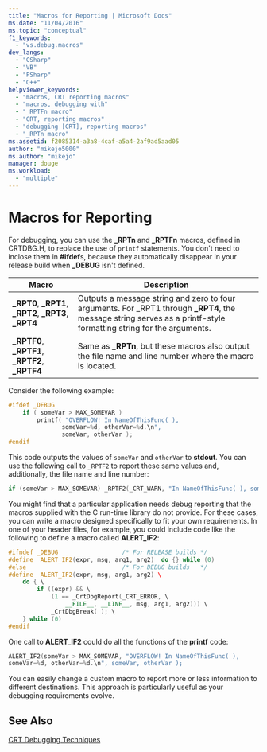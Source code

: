 ```yaml
---
title: "Macros for Reporting | Microsoft Docs"
ms.date: "11/04/2016"
ms.topic: "conceptual"
f1_keywords: 
  - "vs.debug.macros"
dev_langs: 
  - "CSharp"
  - "VB"
  - "FSharp"
  - "C++"
helpviewer_keywords: 
  - "macros, CRT reporting macros"
  - "macros, debugging with"
  - "_RPTFn macro"
  - "CRT, reporting macros"
  - "debugging [CRT], reporting macros"
  - "_RPTn macro"
ms.assetid: f2085314-a3a8-4caf-a5a4-2af9ad5aad05
author: "mikejo5000"
ms.author: "mikejo"
manager: douge
ms.workload: 
  - "multiple"
---
```

# Macros for Reporting
For debugging, you can use the **_RPTn** and **_RPTFn** macros, defined in CRTDBG.H, to replace the use of `printf` statements. You don't need to inclose them in **#ifdef**s, because they automatically disappear in your release build when **_DEBUG** isn't defined.  
  
|Macro|Description|  
|-----------|-----------------|  
|**_RPT0**, **_RPT1**, **_RPT2**, **_RPT3**, **_RPT4**|Outputs a message string and zero to four arguments. For _RPT1 through **_RPT4**, the message string serves as a printf-style formatting string for the arguments.|  
|**_RPTF0**, **_RPTF1**, **_RPTF2**, **_RPTF4**|Same as **_RPTn**, but these macros also output the file name and line number where the macro is located.|  
  
 Consider the following example:  
  
```cpp
#ifdef _DEBUG  
    if ( someVar > MAX_SOMEVAR )  
        printf( "OVERFLOW! In NameOfThisFunc( ),  
               someVar=%d, otherVar=%d.\n",  
               someVar, otherVar );  
#endif  
```  
  
 This code outputs the values of `someVar` and `otherVar` to **stdout**. You can use the following call to `_RPTF2` to report these same values and, additionally, the file name and line number:  
  
```cpp
if (someVar > MAX_SOMEVAR) _RPTF2(_CRT_WARN, "In NameOfThisFunc( ), someVar= %d, otherVar= %d\n", someVar, otherVar );  
```  
  
You might find that a particular application needs debug reporting that the macros supplied with the C run-time library do not provide. For these cases, you can write a macro designed specifically to fit your own requirements. In one of your header files, for example, you could include code like the following to define a macro called **ALERT_IF2**:  
  
```cpp
#ifndef _DEBUG                  /* For RELEASE builds */  
#define  ALERT_IF2(expr, msg, arg1, arg2)  do {} while (0)  
#else                           /* For DEBUG builds   */  
#define  ALERT_IF2(expr, msg, arg1, arg2) \  
    do { \  
        if ((expr) && \  
            (1 == _CrtDbgReport(_CRT_ERROR, \  
                __FILE__, __LINE__, msg, arg1, arg2))) \  
            _CrtDbgBreak( ); \  
    } while (0)  
#endif  
```  
  
 One call to **ALERT_IF2** could do all the functions of the **printf** code:  
  
```cpp
ALERT_IF2(someVar > MAX_SOMEVAR, "OVERFLOW! In NameOfThisFunc( ),   
someVar=%d, otherVar=%d.\n", someVar, otherVar );  
```  
  
 You can easily change a custom macro to report more or less information to different destinations. This approach is particularly useful as your debugging requirements evolve.  
  
## See Also  
 [CRT Debugging Techniques](../debugger/crt-debugging-techniques.md)
